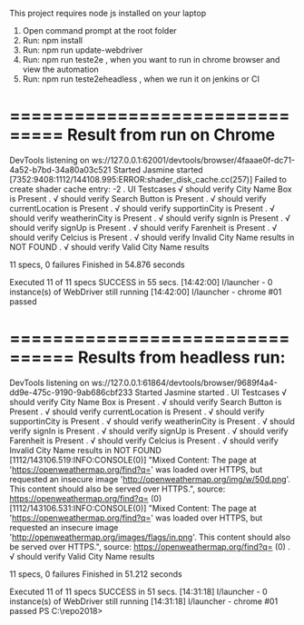 This project requires node js installed on your laptop

1.	Open command prompt at the root folder 
2.	Run: npm install 
3.  Run: npm run update-webdriver
4.	Run: npm run teste2e     , when you want to run in chrome browser and view the automation
5.  Run: npm run teste2eheadless   , when we run it on jenkins or CI

===============================
Result from run on Chrome
===============================
DevTools listening on ws://127.0.0.1:62001/devtools/browser/4faaae0f-dc71-4a52-b7bd-34a80a03c521
Started
Jasmine started
[7352:9408:1112/144108.995:ERROR:shader_disk_cache.cc(257)] Failed to create shader cache entry: -2
.
  UI Testcases
    √ should verify City Name Box is Present
.    √ should verify Search Button is Present
.    √ should verify currentLocation is Present
.    √ should verify supportinCity is Present
.    √ should verify weatherinCity is Present
.    √ should verify signIn is Present
.    √ should verify signUp is Present
.    √ should verify Farenheit is Present
.    √ should verify Celcius is Present
.    √ should verify Invalid City Name results in NOT FOUND
.    √ should verify Valid City Name results




11 specs, 0 failures
Finished in 54.876 seconds

Executed 11 of 11 specs SUCCESS in 55 secs.
[14:42:00] I/launcher - 0 instance(s) of WebDriver still running
[14:42:00] I/launcher - chrome #01 passed

================================
Results from headless run:
================================
DevTools listening on ws://127.0.0.1:61864/devtools/browser/9689f4a4-dd9e-475c-9190-9ab686cbf233
Started
Jasmine started
.
  UI Testcases
    √ should verify City Name Box is Present
.    √ should verify Search Button is Present
.    √ should verify currentLocation is Present
.    √ should verify supportinCity is Present
.    √ should verify weatherinCity is Present
.    √ should verify signIn is Present
.    √ should verify signUp is Present
.    √ should verify Farenheit is Present
.    √ should verify Celcius is Present
.    √ should verify Invalid City Name results in NOT FOUND
[1112/143106.519:INFO:CONSOLE(0)] "Mixed Content: The page at 'https://openweathermap.org/find?q=' was loaded over HTTPS, but requested an
insecure image 'http://openweathermap.org/img/w/50d.png'. This content should also be served over HTTPS.", source: https://openweathermap.org/find?q= (0)
[1112/143106.531:INFO:CONSOLE(0)] "Mixed Content: The page at 'https://openweathermap.org/find?q=' was loaded over HTTPS, but requested an
insecure image 'http://openweathermap.org/images/flags/in.png'. This content should also be served over HTTPS.", source: https://openweathermap.org/find?q= (0)
.    √ should verify Valid City Name results




11 specs, 0 failures
Finished in 51.212 seconds

Executed 11 of 11 specs SUCCESS in 51 secs.
[14:31:18] I/launcher - 0 instance(s) of WebDriver still running
[14:31:18] I/launcher - chrome #01 passed
PS C:\repo2018>